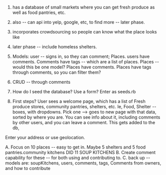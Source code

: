 
1. has a database of small markets where you can get fresh produce as well as food pantries, etc. 

2. also -- can api into yelp, google, etc, to find more -- later phase. 

3. incorporates crowdsourcing so people can know what the place looks like 

4. later phase -- include homeless shelters.

5. Models: user -- signs in, so they can comment; Places. users have comments. Comments have tags -- which are a list of places. Places -- would this be one model?  Places have comments. Places have tags through comments, so you can filter them? 

6. CRUD -- through comments 
 
7. How do I seed the database? 
Use a form? 
Enter as seeds.rb


8. First steps? User sees a welcome page, which has a list of Fresh produce stores, community pantries, shelters, etc. Ie, Food, Shelter -- boxes, with dropdowns. Pick one --> goes to new page with that data, sorted by where you are. You can see info about it, including comments by other users, and you can leave a comment. This gets added to the db, 

Enter your address or use geolocation.  


A. Focus on 10 places -- easy to get in. Maybe 5 shelters and 5 food pantries.community kitchens DID 11 SOUP KITCHENS
B. Create comment capability for these -- for both using and contributing to. 
C. back up -- models are: soupKitchens, users, comments, tags, Comments from owners, and how to contribute 

